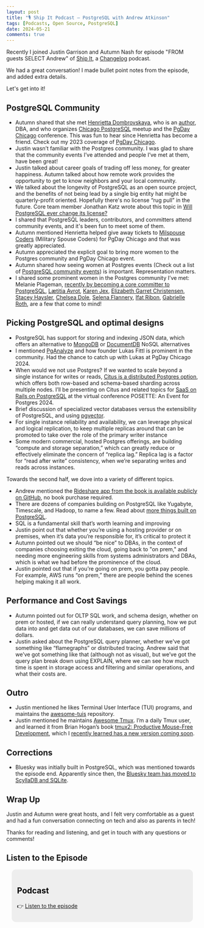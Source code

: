 ```yaml
---
layout: post
title: "🎙️ Ship It Podcast — PostgreSQL with Andrew Atkinson"
tags: [Podcasts, Open Source, PostgreSQL]
date: 2024-05-21
comments: true
---
```


Recently I joined Justin Garrison and Autumn Nash for episode "FROM guests SELECT Andrew" of [Ship It](https://changelog.com/shipit), a [Changelog](https://changelog.com) podcast.

We had a great conversation! I made bullet point notes from the episode, and added extra details.

Let's get into it!

## PostgreSQL Community
- Autumn shared that she met [Henrietta Dombrovskaya](https://postgresql.life/post/henrietta_dombrovskaya/), who is an [author](https://www.amazon.com/PostgreSQL-Query-Optimization-Ultimate-Efficient/dp/1484268849), DBA, and who organizes [Chicago PostgreSQL](https://www.meetup.com/chicago-postgresql-user-group/) meetup and the [PgDay Chicago](https://2024.pgdaychicago.org/) conference. This was fun to hear since Henrietta has become a friend. Check out my 2023 coverage of [PgDay Chicago](https://andyatkinson.com/blog/2023/05/24/pgday-chicago).
- Justin wasn’t familiar with the Postgres community. I was glad to share that the community events I’ve attended and people I’ve met at them, have been great!
- Justin talked about career goals of trading off less money, for greater happiness. Autumn talked about how remote work provides the opportunity to get to know neighbors and your local community.
- We talked about the longevity of PostgreSQL as an open source project, and the benefits of not being lead by a single big entity hat might be quarterly-profit oriented. Hopefully there's no license “rug pull” in the future. Core team member Jonathan Katz wrote about this topic in [Will PostgreSQL ever change its license?](https://jkatz05.com/post/postgres/postgres-license-2024/)
- I shared that PostgreSQL leaders, contributors, and committers attend community events, and it's been fun to meet some of them.
- Autumn mentioned Henrietta helped give away tickets to [Milspouse Coders](https://milspousecoders.org) (Military Spouse Coders) for PgDay Chicago and that was greatly appreciated.
- Autumn appreciated the explicit goal to bring more women to the Postgres community and PgDay Chicago event.
- Autumn shared how seeing women at Postgres events (Check out a list of [PostgreSQL community events](https://www.postgresql.org/about/events/)) is important. Representation matters.
- I shared some prominent women in the Postgres community I’ve met: Melanie Plageman, [recently by becoming a core committer to PostgreSQL](https://www.postgresql.org/message-id/df222085-2248-4d89-8935-256a9c384878%40postgresql.org), [Lætitia Avrot](https://mydbanotebook.org/), [Karen Jex](https://karenjex.blogspot.com/), [Elizabeth Garret Christensen](https://postgresql.life/post/elizabeth_garrett_christensen/), [Stacey Haysler](https://postgresql.us/team/), [Chelsea Dole](https://chelseadole.com/), [Selena Flannery](https://www.linkedin.com/in/selenaflannery/), [Ifat Ribon](https://medium.com/@iribon), [Gabrielle Roth](https://gorthx.wordpress.com/), are a few that come to mind!

## Picking PostgreSQL and optimal designs
- PostgreSQL has support for storing and indexing JSON data, which offers an alternative to [MongoDB](https://www.mongodb.com/) or [DocumentDB](https://docs.aws.amazon.com/documentdb/latest/developerguide/what-is.html) NoSQL alternatives
- I mentioned [PgAnalyze](https://pganalyze.com/) and how founder Lukas Fittl is prominent in the community. Had the chance to catch up with Lukas at PgDay Chicago 2024.
- When would we not use Postgres? If we wanted to scale beyond a single instance for writes or reads, [Citus is a distributed Postgres option](https://www.citusdata.com/), which offers both row-based and schema-based sharding across multiple nodes. I’ll be presenting on Citus and related topics for [SaaS on Rails on PostgreSQL](https://www.citusdata.com/posette/speakers/andrew-atkinson/) at the virtual conference POSETTE: An Event for Postgres 2024.
- Brief discussion of specialized vector databases versus the extensibility of PostgreSQL, and using [pgvector](https://github.com/pgvector/pgvector).
- For single instance reliability and availability, we can leverage physical and logical replication, to keep multiple replicas around that can be promoted to take over the role of the primary writer instance
- Some modern commercial, hosted Postgres offerings, are building “compute and storage separation,” which can greatly reduce or effectively eliminate the concern of “replica lag.” Replica lag is a factor for “read after write” consistency, when we’re separating writes and reads across instances.

Towards the second half, we dove into a variety of different topics.

- Andrew mentioned the [Rideshare app from the book is available publicly on GitHub](https://github.com/andyatkinson/rideshare), no book purchase required.
- There are dozens of companies building on PostgreSQL like Yugabyte, Timescale, and Hadoop, to name a few. Read about [more things built on PostgreSQL](https://wiki.postgresql.org/wiki/PostgreSQL_derived_databases).
- SQL is a fundamental skill that’s worth learning and improving
- Justin point out that whether you’re using a hosting provider or on premises, when it’s data you’re responsible for, it’s critical to protect it
- Autumn pointed out we should “be nice” to DBAs, in the context of companies choosing exiting the cloud, going back to "on prem," and needing more engineering skills from systems administrators and DBAs, which is what we had before the prominence of the cloud.
- Justin pointed out that if you’re going on prem, you gotta pay people. For example, AWS runs “on prem,” there are people behind the scenes helping making it all work.

## Performance and Cost Savings
- Autumn pointed out for OLTP SQL work, and schema design, whether on prem or hosted, if we can really understand query planning, how we put data into and get data out of our databases, we can save millions of dollars.
- Justin asked about the PostgreSQL query planner, whether we've got something like “flamegraphs” or distributed tracing. Andrew said that we’ve got something like that (although not as visual), but we’ve got the query plan break down using EXPLAIN, where we can see how much time is spent in storage access and filtering and similar operations, and what their costs are.

## Outro
- Justin mentioned he likes Terminal User Interface (TUI) programs, and maintains the [awesome-tuis](https://github.com/rothgar/awesome-tuis) repository.
- Justin mentioned he maintains [Awesome Tmux](https://github.com/rothgar/awesome-tmux). I’m a daily Tmux user, and learned it from Brian Hogan’s book [tmux2: Productive Mouse-Free Development](https://pragprog.com/titles/bhtmux2/tmux-2/), which I [recently learned has a new version coming soon](https://x.com/bphogan/status/1783939076149621216).

## Corrections
- Bluesky was initially built in PostgreSQL, which was mentioned towards the episode end. Apparently since then, the [Bluesky team has moved to ScyllaDB and SQLite](https://bsky.app/profile/andatki.bsky.social).

## Wrap Up
Justin and Autumn were great hosts, and I felt very comfortable as a guest and had a fun conversation connecting on tech and also as parents in tech!

Thanks for reading and listening, and get in touch with any questions or comments!


## Listen to the Episode
<!-- Callout box -->
<section>
<div style="border-radius:0.8em;background-color:#eee;padding:1em;margin:1em;color:#000;">
<h2>Podcast</h2>
<p>👉 <a href="https://changelog.com/shipit/104">Listen to the episode</a></p>
</div>
</section>
